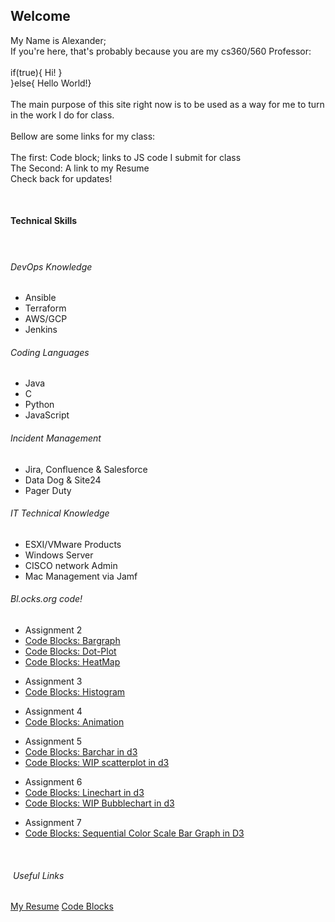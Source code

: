 <!DOCTYPE html>
<!-- saved from url=(0054)file:///C:/Users/axel/Downloads/cs360%20(1)/index.html -->
<html class="var-responsive-xl"><head><meta http-equiv="Content-Type" content="text/html; charset=UTF-8">
    <meta name="viewport" content="width=device-width, initial-scale=1.0">
    <meta name="keywords" content="Welcome to my Site">
    <meta name="description" content="">
	<title>Home</title>
  </head>
  <body class="var-body">
    <section class="var-clearfix var-section-1" id="sec-4d2e">
      <div class="var-clearfix var-sheet var-sheet-1">
        <h2 class="text text-1">Welcome&nbsp;</h2>
        <p class="text text-2">My Name is Alexander;<br>If you're here, that's probably because you are my cs360/560 Professor:<br>
          <br>if(true){ Hi! }&nbsp;&nbsp;<br>}else{&nbsp;Hello World!}<br>
          <br>The main purpose of this site right now is to be used as a way for me to turn in the work I do for class.&nbsp;<br>
          <br>Bellow are some links for my class:&nbsp;<br>
          <br>The first: Code block; links to JS code I submit for class&nbsp;<br>The Second: A link to my Resume<br>Check back for updates!&nbsp;&nbsp;
        </p>
        <p class="text text-2">&nbsp;</p>
        <div class="var-clearfix var-sheet var-sheet-1">
          <h4 class="text text-3">Technical Skills&nbsp;</h4>
          <h4 class="text text-4">&nbsp;</h4>
          <h6 class="text text-5">DevOps Knowledge</h6>
          <ul class="text text-7">
            <li>Ansible&nbsp;</li>
            <li>Terraform&nbsp;</li>
            <li>AWS/GCP&nbsp;</li>
            <li>Jenkins&nbsp;</li>
          </ul>
		<h6 class="text text-6">Coding Languages </h6>
          <ul class="text text-8">
            <li>Java&nbsp;</li>
            <li>C&nbsp;</li>
            <li>Python&nbsp;</li>
            <li>JavaScript            </li>
          </ul>
          <h6 class="text text-9">Incident Management&nbsp;</h6>
          <ul class="text text-11">
            <li>Jira, Confluence &amp; Salesforce&nbsp;</li>
            <li>Data Dog &amp; Site24</li>
            <li>Pager Duty&nbsp;</li>
          </ul>
		<h6 class="text text-9">IT Technical Knowledge&nbsp;</h6>
          <ul class="text text-12">
            <li>ESXI/VMware Products</li>
            <li>Windows Server&nbsp;</li>
            <li>CISCO network Admin&nbsp;</li>
            <li>Mac Management via Jamf</li>
          </ul>
        </div>
	<h6 class="text text-9">Bl.ocks.org code! &nbsp;</h6>
          <ul class="text text-12">
            <li>Assignment 2</li>
            <li><a href="https://bl.ocks.org/alex-ignus/c4df705b13a33713883e93e08abc9cf7" class="var-btn var-button-style var-btn-2">Code Blocks: Bargraph</a></li>
            <li><a href="https://bl.ocks.org/alex-ignus/b2d8129035118131edbd34409015d905" class="var-btn var-button-style var-btn-2">Code Blocks: Dot-Plot</a></li>
           <li><a href="https://bl.ocks.org/alex-ignus/0a737aac64307b24ad0077bc48809292" class="var-btn var-button-style var-btn-2">Code Blocks: HeatMap</a></li>
          </ul>
          <ul class="text text-12">
            <li>Assignment 3</li>
            <li><a href="https://bl.ocks.org/alex-ignus/eebd3acdaa0468146633dce8ce94afed" class="var-btn var-button-style var-btn-2">Code Blocks: Histogram</a></li>
          </ul>
	  <ul class="text text-12">
            <li>Assignment 4</li>
            <li><a href="https://bl.ocks.org/Alex-Ignus/d3872e11d7f51b5ed07b2fc95184665f" class="var-btn var-button-style var-btn-2">Code Blocks: Animation</a></li>
          </ul>
	  <ul class="text text-12">
            <li>Assignment 5</li>
            <li><a href="https://bl.ocks.org/Alex-Ignus/73ab1b6f617ee39bedc0f3f2b111ec9f" class="var-btn var-button-style var-btn-2">Code Blocks: Barchar in d3</a></li>
            <li><a href="https://bl.ocks.org/Alex-Ignus/1ce1f169b29e95a2f34b124629f4c04f" class="var-btn var-button-style var-btn-2">Code Blocks: WIP scatterplot in d3</a></li>
          </ul>
	  <ul class="text text-12">
            <li>Assignment 6</li>
            <li><a href="https://bl.ocks.org/alex-ignus/9ff54820e22e68488b87b45ba17d9cdf" class="var-btn var-button-style var-btn-2">Code Blocks: Linechart in d3</a></li>
            <li><a href="https://bl.ocks.org/alex-ignus/79b9bdef6555e1cf70792c67f892c7bc" class="var-btn var-button-style var-btn-2">Code Blocks: WIP Bubblechart in d3</a></li>
        </ul>
	<ul class="text text-12">
            <li>Assignment 7</li>
            <li><a href="http://bl.ocks.org/alex-ignus/639cbc83863aacad902163e55425ed15" class="var-btn var-button-style var-btn-2">Code Blocks: Sequential Color Scale Bar Graph in D3</a></li>
        </ul>
        <p class="text text-2">&nbsp; </p>
        <h6 class="text text-6">&nbsp;Useful Links</h6>
        <a href="https://drive.google.com/file/d/1A00kmIocRYtZxbAhm1LtCfN8RpvW70HQ/view?usp=sharing" class="var-btn var-button-style var-btn-1">My Resume</a>
        <a href="https://bl.ocks.org/alex-ignus" class="var-btn var-button-style var-btn-2">Code Blocks</a>
        <p class="text text-2">&nbsp;</p>
        <p class="text text-2">&nbsp;</p>
        <h4 class="text text-3">&nbsp;</h4>
      </div>
    </section>

</body></html>
